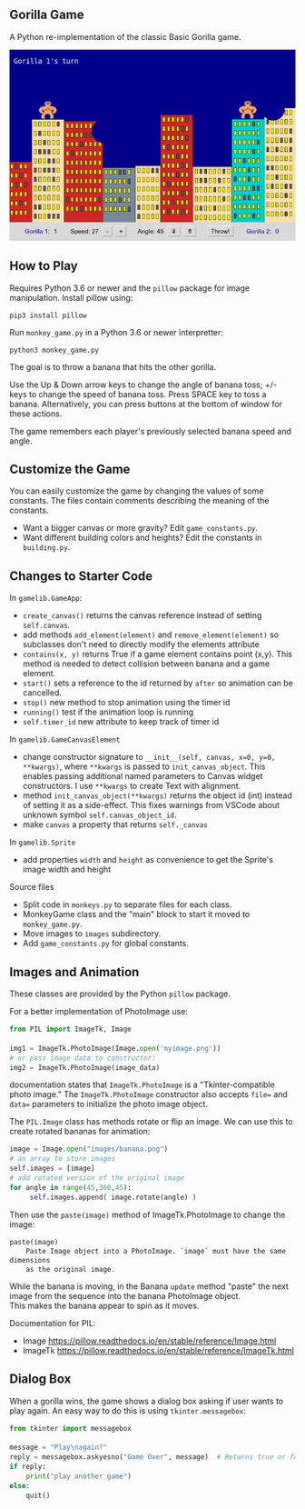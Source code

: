## Gorilla Game

A Python re-implementation of the classic Basic Gorilla game.

![game screenshot](images/gorilla-game.png)

## How to Play

Requires Python 3.6 or newer and the `pillow` package for image 
manipulation.  Install pillow using:
```shell
pip3 install pillow
```

Run `monkey_game.py` in a Python 3.6 or newer interpretter:
```shell
python3 monkey_game.py
```

The goal is to throw a banana that hits the other gorilla.

Use the Up & Down arrow keys to change the angle of banana toss; +/- keys to change the speed of banana toss. Press SPACE key to toss a banana. Alternatively, you can press buttons at the bottom of window for these actions.

The game remembers each player's previously selected banana speed and angle.

## Customize the Game

You can easily customize the game by changing the values of some constants.
The files contain comments describing the meaning of the constants.

* Want a bigger canvas or more gravity?  Edit `game_constants.py`.
* Want different building colors and heights? Edit the constants in `building.py`.

## Changes to Starter Code


In `gamelib.GameApp`:

* `create_canvas()` returns the canvas reference instead of setting `self.canvas`.
* add methods `add_element(element)` and `remove_element(element)` so subclasses don't need to directly modify the elements attribute
* `contains(x, y)` returns True if a game element contains point (x,y). This method is needed to detect collision between banana and a game element.
* `start()` sets a reference to the id returned by `after` so animation can be cancelled.
* `stop()` new method to stop animation using the timer id
* `running()` test if the animation loop is running
* `self.timer_id` new attribute to keep track of timer id

In `gamelib.GameCanvasElement` 
* change constructor signature to `__init__(self, canvas, x=0, y=0, **kwargs)`, where `**kwargs` is passed to `init_canvas_object`. This enables passing additional named parameters to Canvas widget constructors. I use `**kwargs` to create Text with alignment.
* method `init_canvas_object(**kwargs)` returns the object id (int) instead of setting it as a side-effect.  This fixes warnings from VSCode about unknown symbol `self.canvas_object_id`.
* make `canvas` a property that returns `self._canvas`

In `gamelib.Sprite`
* add properties `width` and `height` as convenience to get the Sprite's image width and height

Source files

* Split code in `monkeys.py` to separate files for each class.
* MonkeyGame class and the "main" block to start it moved to `monkey_game.py`.
* Move images to `images` subdirectory.
* Add `game_constants.py` for global constants.

## Images and Animation

These classes are provided by the Python `pillow` package.

For a better implementation of PhotoImage use:
```python
from PIL import ImageTk, Image

img1 = ImageTk.PhotoImage(Image.open('myimage.png'))
# or pass image data to constructor:
img2 = ImageTk.PhotoImage(image_data)
```
documentation states that `ImageTk.PhotoImage` is a 
"Tkinter-compatible photo image."
The `ImageTk.PhotoImage` constructor also accepts `file=` and `data=`
parameters to initialize the photo image object.

The `PIL.Image` class has methods rotate or flip an image.
We can use this to create rotated bananas for animation:
```python
image = Image.open("images/banana.png")
# an array to store images
self.images = [image]
# add rotated version of the original image
for angle in range(45,360,45):
     self.images.append( image.rotate(angle) )
```

Then use the `paste(image)` method of ImageTk.PhotoImage to change the image:
```
paste(image)
    Paste Image object into a PhotoImage. `image` must have the same dimensions
    as the original image.
```

While the banana is moving, in the Banana `update` method "paste" 
the next image from the sequence into the banana PhotoImage object.  
This makes the banana appear to spin as it moves.

Documentation for PIL:
* Image <https://pillow.readthedocs.io/en/stable/reference/Image.html>
* ImageTk <https://pillow.readthedocs.io/en/stable/reference/ImageTk.html>

 
## Dialog Box

When a gorilla wins, the game shows a dialog box asking if user wants to play again.
An easy way to do this is using `tkinter.messagebox`:
```python
from tkinter import messagebox

message = "Play\nagain?"
reply = messagebox.askyesno("Game Over", message)  # Returns true or false
if reply:
    print("play another game")
else:
    quit()
```

